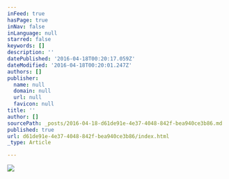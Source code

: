 ```yaml
---
inFeed: true
hasPage: true
inNav: false
inLanguage: null
starred: false
keywords: []
description: ''
datePublished: '2016-04-18T00:20:17.059Z'
dateModified: '2016-04-18T00:20:01.247Z'
authors: []
publisher:
  name: null
  domain: null
  url: null
  favicon: null
title: ''
author: []
sourcePath: _posts/2016-04-18-d61de91e-4e37-4048-842f-bea940ce3b86.md
published: true
url: d61de91e-4e37-4048-842f-bea940ce3b86/index.html
_type: Article

---
```

![](https://the-grid-user-content.s3-us-west-2.amazonaws.com/e98704c5-21ae-474a-9cf1-46bdad1b9158.jpg)